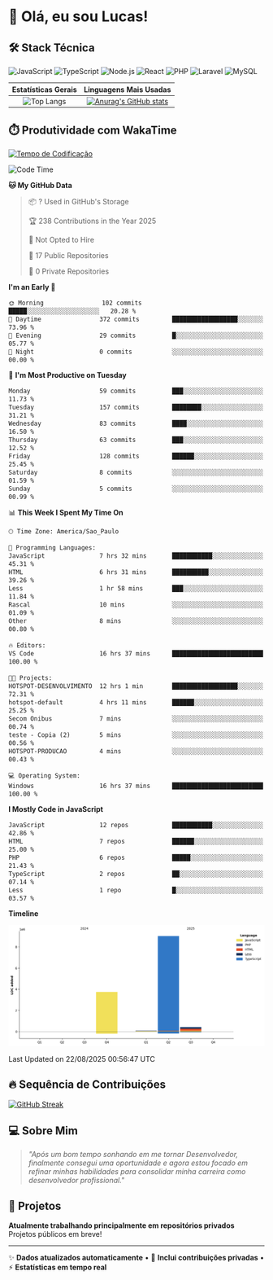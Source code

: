 # 👋 Olá, eu sou Lucas!

## 🛠️ Stack Técnica
![JavaScript](https://img.shields.io/badge/JavaScript-F7DF1E?style=flat&logo=javascript&logoColor=black)
![TypeScript](https://img.shields.io/badge/TypeScript-3178C6?style=flat&logo=typescript&logoColor=white)
![Node.js](https://img.shields.io/badge/Node.js-339933?style=flat&logo=node.js&logoColor=white)
![React](https://img.shields.io/badge/React-61DAFB?style=flat&logo=react&logoColor=black)
![PHP](https://img.shields.io/badge/PHP-777BB4?style=flat&logo=php&logoColor=white)
![Laravel](https://img.shields.io/badge/Laravel-FF2D20?style=flat&logo=laravel&logoColor=white)
![MySQL](https://img.shields.io/badge/MySQL-4479A1?style=flat&logo=mysql&logoColor=white)

| Estatísticas Gerais | Linguagens Mais Usadas |
| :-----------------: | :--------------------: |
| ![Top Langs](https://github-readme-stats-virid-mu-60.vercel.app/api/top-langs/?username=LucasdCandido2&layout=compact&count_private=true&theme=dracula&cont_lang=8) | [![Anurag's GitHub stats](https://github-readme-stats-virid-mu-60.vercel.app/api?username=LucasdCandido2&theme=dracula&count_private=true )](https://github.com/LucasdCandido2/github-readme-stats ) |


## ⏱️ Produtividade com WakaTime
[![Tempo de Codificação](https://wakatime.com/badge/user/64ed18b2-04c6-4329-b87f-8d59c59f5906.svg)](https://wakatime.com/@64ed18b2-04c6-4329-b87f-8d59c59f5906)

<!--START_SECTION:waka-->
![Code Time](http://img.shields.io/badge/Code%20Time-742%20hrs%2011%20mins-blue)

**🐱 My GitHub Data** 

> 📦 ? Used in GitHub's Storage 
 > 
> 🏆 238 Contributions in the Year 2025
 > 
> 🚫 Not Opted to Hire
 > 
> 📜 17 Public Repositories 
 > 
> 🔑 0 Private Repositories 
 > 
**I'm an Early 🐤** 

```text
🌞 Morning                102 commits         █████░░░░░░░░░░░░░░░░░░░░   20.28 % 
🌆 Daytime                372 commits         ██████████████████░░░░░░░   73.96 % 
🌃 Evening                29 commits          █░░░░░░░░░░░░░░░░░░░░░░░░   05.77 % 
🌙 Night                  0 commits           ░░░░░░░░░░░░░░░░░░░░░░░░░   00.00 % 
```
📅 **I'm Most Productive on Tuesday** 

```text
Monday                   59 commits          ███░░░░░░░░░░░░░░░░░░░░░░   11.73 % 
Tuesday                  157 commits         ████████░░░░░░░░░░░░░░░░░   31.21 % 
Wednesday                83 commits          ████░░░░░░░░░░░░░░░░░░░░░   16.50 % 
Thursday                 63 commits          ███░░░░░░░░░░░░░░░░░░░░░░   12.52 % 
Friday                   128 commits         ██████░░░░░░░░░░░░░░░░░░░   25.45 % 
Saturday                 8 commits           ░░░░░░░░░░░░░░░░░░░░░░░░░   01.59 % 
Sunday                   5 commits           ░░░░░░░░░░░░░░░░░░░░░░░░░   00.99 % 
```


📊 **This Week I Spent My Time On** 

```text
🕑︎ Time Zone: America/Sao_Paulo

💬 Programming Languages: 
JavaScript               7 hrs 32 mins       ███████████░░░░░░░░░░░░░░   45.31 % 
HTML                     6 hrs 31 mins       ██████████░░░░░░░░░░░░░░░   39.26 % 
Less                     1 hr 58 mins        ███░░░░░░░░░░░░░░░░░░░░░░   11.84 % 
Rascal                   10 mins             ░░░░░░░░░░░░░░░░░░░░░░░░░   01.09 % 
Other                    8 mins              ░░░░░░░░░░░░░░░░░░░░░░░░░   00.80 % 

🔥 Editors: 
VS Code                  16 hrs 37 mins      █████████████████████████   100.00 % 

🐱‍💻 Projects: 
HOTSPOT-DESENVOLVIMENTO  12 hrs 1 min        ██████████████████░░░░░░░   72.31 % 
hotspot-default          4 hrs 11 mins       ██████░░░░░░░░░░░░░░░░░░░   25.25 % 
Secom Onibus             7 mins              ░░░░░░░░░░░░░░░░░░░░░░░░░   00.74 % 
teste - Copia (2)        5 mins              ░░░░░░░░░░░░░░░░░░░░░░░░░   00.56 % 
HOTSPOT-PRODUCAO         4 mins              ░░░░░░░░░░░░░░░░░░░░░░░░░   00.43 % 

💻 Operating System: 
Windows                  16 hrs 37 mins      █████████████████████████   100.00 % 
```

**I Mostly Code in JavaScript** 

```text
JavaScript               12 repos            ███████████░░░░░░░░░░░░░░   42.86 % 
HTML                     7 repos             ██████░░░░░░░░░░░░░░░░░░░   25.00 % 
PHP                      6 repos             █████░░░░░░░░░░░░░░░░░░░░   21.43 % 
TypeScript               2 repos             ██░░░░░░░░░░░░░░░░░░░░░░░   07.14 % 
Less                     1 repo              █░░░░░░░░░░░░░░░░░░░░░░░░   03.57 % 
```



**Timeline**

![Lines of Code chart](https://raw.githubusercontent.com/LucasdCandido2/LucasdCandido2/main/assets/bar_graph.png)


 Last Updated on 22/08/2025 00:56:47 UTC
<!--END_SECTION:waka-->

## 🔥 Sequência de Contribuições
[![GitHub Streak](https://streak-stats.demolab.com/?user=LucasdCandido2&theme=dracula&hide_border=true&locale=pt_BR&date_format=j%2Fn%5B%2FY%5D)](https://git.io/streak-stats)

## 💻 Sobre Mim
> *"Após um bom tempo sonhando em me tornar Desenvolvedor, finalmente consegui uma oportunidade e agora estou focado em refinar minhas habilidades para consolidar minha carreira como desenvolvedor profissional."*

## 📂 Projetos
**Atualmente trabalhando principalmente em repositórios privados**  
Projetos públicos em breve!

---

✨ **Dados atualizados automaticamente** • 🚀 **Inclui contribuições privadas** • ⚡ **Estatísticas em tempo real**
